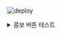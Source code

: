 ![deploy](https://github.com/yoonucho/yoonucho.github.io/workflows/deploy/badge.svg?branch=master)


<details>
   <summary>콤보 버튼 테스트 </summary>
   <h1> 조윤우의 블로그입니다. <h1>

</details>
